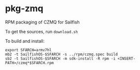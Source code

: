 # pkg-zmq
RPM packaging of CZMQ for Sailfish

To get the sources, run `download.sh`

To build and install:

```
export SFARCH=armv7hl
mb2 -t SailfishOS-$SFARCH -s ../rpm/czmq.spec build
sb2 -t SailfishOS-$SFARCH -m sdk-install -R rpm -i <INSERT-PATH>/czmq*$SFARCH.rpm
```

